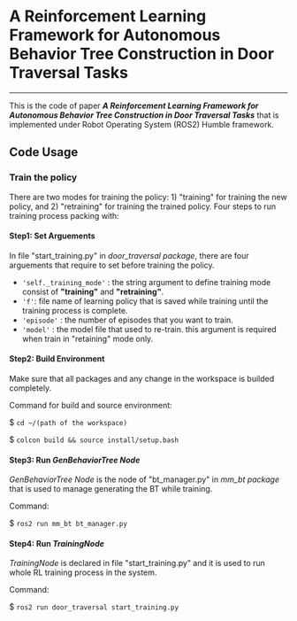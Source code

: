 # A Reinforcement Learning Framework for Autonomous Behavior Tree Construction in Door Traversal Tasks
---
This is the code of paper _**A Reinforcement Learning Framework for Autonomous Behavior Tree Construction in Door Traversal Tasks**_ that is implemented under Robot Operating System (ROS2) Humble framework.

## Code Usage

### Train the policy

There are two modes for training the policy: 1) "training" for training the new policy, and 2) "retraining" for training the trained policy. Four steps to run training process packing with:

#### **Step1**: Set Arguements
In file "start_training.py" in _door_traversal package_, there are four arguements that require to set before training the policy.
* `'self._training_mode'` : the string argument to define training mode consist of **"training"** and **"retraining"**. 
* `'f'`: file name of learning policy that is saved while training until the training process is complete. 
* `'episode'` : the number of episodes that you want to train. 
* `'model'` : the model file that used to re-train. this argument is required when train in "retaining" mode only. 

#### **Step2**: Build Environment

Make sure that all packages and any change in the workspace is builded completely.

Command for build and source environment: 

$ ```cd ~/(path of the workspace)```

$ ```colcon build && source install/setup.bash```

#### **Step3**: Run _GenBehaviorTree Node_

_GenBehaviorTree Node_ is the node of "bt_manager.py" in _mm_bt package_ that is used to manage generating the BT while training.

Command:

$ ```ros2 run mm_bt bt_manager.py```

#### **Step4**: Run _TrainingNode_

_TrainingNode_ is declared in file "start_training.py" and it is used to run whole RL training process in the system.

Command:

$ ```ros2 run door_traversal start_training.py```
